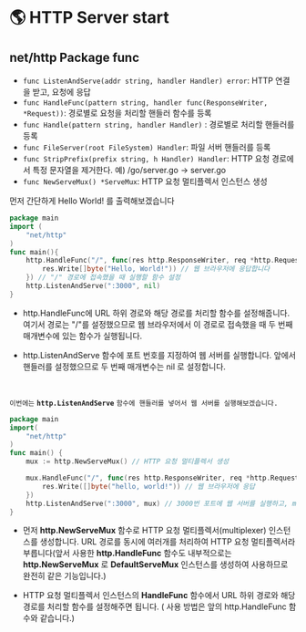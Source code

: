 # 🌎 HTTP Server start

## net/http Package func

-  ``func ListenAndServe(addr string, handler Handler) error``: HTTP 연결을 받고, 요청에 응답
- ``func HandleFunc(pattern string, handler func(ResponseWriter, *Request))``: 경로별로 요청을 처리할 핸들러 함수를 등록
- ``func Handle(pattern string, handler Handler)`` : 경로별로 처리할 핸들러를 등록
- ``func FileServer(root FileSystem) Handler``: 파일 서버 핸들러를 등록
- ``func StripPrefix(prefix string, h Handler) Handler``: HTTP 요청 경로에서 특정 문자열을 제거한다. 예) /go/server.go -> server.go
- ``func NewServeMux() *ServeMux``: HTTP 요청 멀티플렉서 인스턴스 생성

먼저 간단하게 Hello World! 를 출력해보겠습니다

```go
package main
import (
    "net/http"
)
func main(){
    http.HandleFunc("/", func(res http.ResponseWriter, req *http.Request){
        res.Write[]byte("Hello, World!")) // 웹 브라우저에 응답합니다
    }) // "/" 경로에 접속했을 때 실행할 함수 설정
    http.ListenAndServe(":3000", nil)
}
```

- http.HandleFunc에 URL 하위 경로와 해당 경로를 처리할 함수를 설정해줍니다. 여기서 경로는 "/"를 설정했으므로 웹 브라우저에서 이 경로로 접속했을 때 두 번째 매개변수에 있는 함수가 실행됩니다. 

- http.ListenAndServe 함수에 포트 번호를 지정하여 웹 서버를 실행합니다. 앞에서 핸들러를 설정했으므로 두 번째 매개변수는 nil 로 설정합니다.

<br>

`` 이번에는 `` __``http.ListenAndServe``__ ``함수에 핸들러를 넣어서 웹 서버를 실행해보겠습니다. ``

```go
package main
import(
    "net/http"
)
func main() {
    mux := http.NewServeMux() // HTTP 요청 멀티플렉서 생성

    mux.HandleFunc("/", func(res http.ResponseWriter, req *http.Request){
        res.Write([]byte("hello, world!")) // 웹 브라우저에 응답
    })
    http.ListenAndServe(":3000", mux) // 3000번 포트에 웹 서버를 실행하고, mux를 이용하여 HTTP 요청을 처리
}
```

- 먼저 __http.NewServeMux__ 함수로 HTTP 요청 멀티플렉서(multiplexer) 인스턴스를 생성합니다. URL 경로를 동시에 여러개를 처리하여 HTTP 요청 멀티플렉서라 부릅니다(앞서 사용한 __http.HandleFunc__ 함수도 내부적으로는 __http.NewServeMux__ 로 __DefaultServeMux__ 인스턴스를 생성하여 사용하므로 완전히 같은 기능입니다.)

- HTTP 요청 멀티플렉서 인스턴스의 __HandleFunc__ 함수에서 URL 하위 경로와 해당 경로를 처리할 함수를 설정해주면 됩니다. ( 사용 방법은 앞의 http.HandleFunc 함수와 같습니다.)
